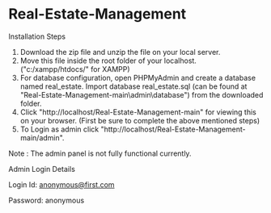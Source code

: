 # Real-Estate-Management
Installation Steps
1. Download the zip file and unzip the file on your local server.
2. Move this file inside the root folder of your localhost. ("c:/xampp/htdocs/" for XAMPP)
3. For database configuration, open PHPMyAdmin and create a database named real_estate.
Import database real_estate.sql (can be found at "Real-Estate-Management-main\admin\database") from the downloaded folder.
4. Click "http://localhost/Real-Estate-Management-main" for viewing this on your browser. (First be sure to complete the above mentioned steps) 
5. To Login as admin click "http://localhost/Real-Estate-Management-main/admin".

Note : The admin panel is not fully functional currently.

Admin Login Details

Login Id: anonymous@first.com

Password: anonymous
